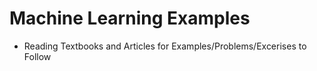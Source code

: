 # Machine Learning Examples 
- Reading Textbooks and Articles for Examples/Problems/Excerises to Follow